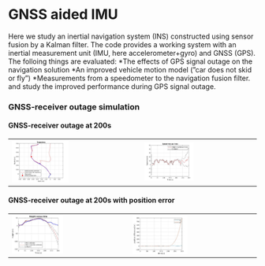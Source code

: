 # GNSS aided IMU

Here we study an inertial navigation system (INS) constructed using sensor fusion by a Kalman filter. The code provides a working system with an inertial measurement unit (IMU, here accelerometer+gyro) and GNSS (GPS). The folloing things are evaluated:
*The effects of GPS signal outage on the navigation solution
*An improved vehicle motion model (”car does not skid or fly”)
*Measurements from a speedometer to the navigation fusion filter.
and study the improved performance during GPS signal outage.

### GNSS-receiver outage simulation

#### GNSS-receiver outage at 200s
<table><tr>
<td> <img src="Plots/gnss_outage.jpg" alt="GNSS outage at 200s" style="width: 45%;"/> </td>
<td> <img src="Plots/gnss_outage_speed.jpg" alt="Speed vs Time" style="width: 45%;"/> </td>
</tr></table>

#### GNSS-receiver outage at 200s with position error

<table><tr>
<td> <img src="Plots/gnss_outage_height.jpg" alt="GNSS outage with height profile" style="width: 45%;"/> </td>
<td> <img src="Plots/gnss_outage_xy.jpg" alt="GNSS outage with X, Y profile" style="width: 45%;"/> </td>
</tr></table>
